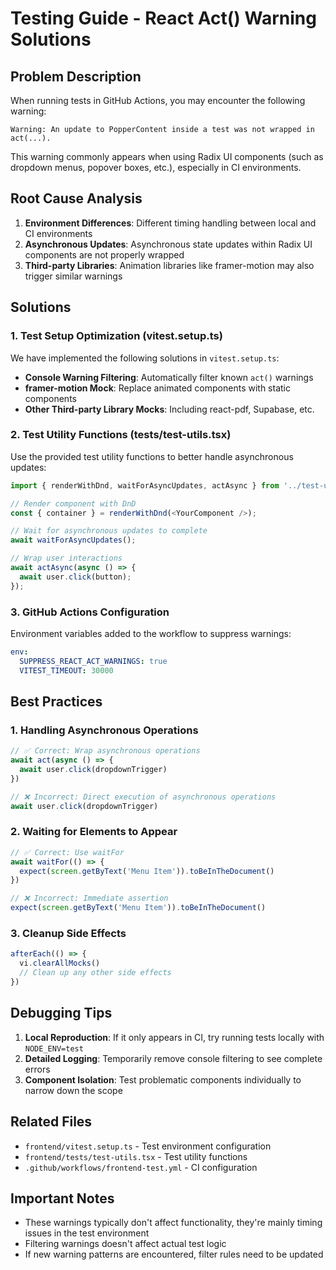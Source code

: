 # Testing Guide - React Act() Warning Solutions

## Problem Description

When running tests in GitHub Actions, you may encounter the following warning:

```
Warning: An update to PopperContent inside a test was not wrapped in act(...).
```

This warning commonly appears when using Radix UI components (such as dropdown menus, popover boxes, etc.), especially in CI environments.

## Root Cause Analysis

1. **Environment Differences**: Different timing handling between local and CI environments
2. **Asynchronous Updates**: Asynchronous state updates within Radix UI components are not properly wrapped
3. **Third-party Libraries**: Animation libraries like framer-motion may also trigger similar warnings

## Solutions

### 1. Test Setup Optimization (vitest.setup.ts)

We have implemented the following solutions in `vitest.setup.ts`:

- **Console Warning Filtering**: Automatically filter known `act()` warnings
- **framer-motion Mock**: Replace animated components with static components
- **Other Third-party Library Mocks**: Including react-pdf, Supabase, etc.

### 2. Test Utility Functions (tests/test-utils.tsx)

Use the provided test utility functions to better handle asynchronous updates:

```typescript
import { renderWithDnd, waitForAsyncUpdates, actAsync } from '../test-utils';

// Render component with DnD
const { container } = renderWithDnd(<YourComponent />);

// Wait for asynchronous updates to complete
await waitForAsyncUpdates();

// Wrap user interactions
await actAsync(async () => {
  await user.click(button);
});
```

### 3. GitHub Actions Configuration

Environment variables added to the workflow to suppress warnings:

```yaml
env:
  SUPPRESS_REACT_ACT_WARNINGS: true
  VITEST_TIMEOUT: 30000
```

## Best Practices

### 1. Handling Asynchronous Operations

```typescript
// ✅ Correct: Wrap asynchronous operations
await act(async () => {
  await user.click(dropdownTrigger)
})

// ❌ Incorrect: Direct execution of asynchronous operations
await user.click(dropdownTrigger)
```

### 2. Waiting for Elements to Appear

```typescript
// ✅ Correct: Use waitFor
await waitFor(() => {
  expect(screen.getByText('Menu Item')).toBeInTheDocument()
})

// ❌ Incorrect: Immediate assertion
expect(screen.getByText('Menu Item')).toBeInTheDocument()
```

### 3. Cleanup Side Effects

```typescript
afterEach(() => {
  vi.clearAllMocks()
  // Clean up any other side effects
})
```

## Debugging Tips

1. **Local Reproduction**: If it only appears in CI, try running tests locally with `NODE_ENV=test`
2. **Detailed Logging**: Temporarily remove console filtering to see complete errors
3. **Component Isolation**: Test problematic components individually to narrow down the scope

## Related Files

- `frontend/vitest.setup.ts` - Test environment configuration
- `frontend/tests/test-utils.tsx` - Test utility functions
- `.github/workflows/frontend-test.yml` - CI configuration

## Important Notes

- These warnings typically don't affect functionality, they're mainly timing issues in the test environment
- Filtering warnings doesn't affect actual test logic
- If new warning patterns are encountered, filter rules need to be updated

